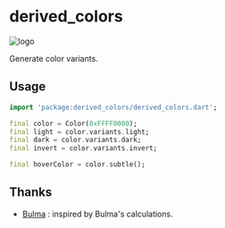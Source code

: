 # derived_colors

![logo](https://github.com/aloisdeniel/derived_colors/raw/master/logo.png)

Generate color variants.

## Usage

```dart
import 'package:derived_colors/derived_colors.dart';

final color = Color(0xFFFF0000);
final light = color.variants.light;
final dark = color.variants.dark;
final invert = color.variants.invert;

final hoverColor = color.subtle();
```

## Thanks

* [Bulma](https://bulma.io/) : inspired by Bulma's calculations.
